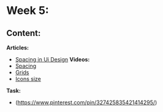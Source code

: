 # Week 5: 

## Content:

 **Articles:**
- [Spacing in Ui Design](https://medium.com/@uiuxzee/ultimate-spacing-guide-for-ui-designers-342f4c61bd70)
 **Videos:**
- [Spacing](https://youtu.be/ctXmOtBNwV8?si=cn4UTb9Rl0oW0y1p)
- [Grids](https://youtu.be/dBE0zuTn29k?si=KlXGRz8J61R6jrUP)
- [Icons size](https://youtu.be/OcFSsv_jTRw?si=H7DExAXJ8ciNdJ_Q)



 **Task:**
 - (https://www.pinterest.com/pin/327425835421414295/)
